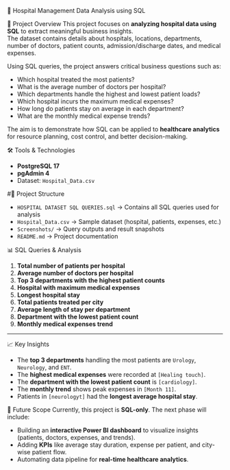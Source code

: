 🏥 Hospital Management Data Analysis using SQL

 📌 Project Overview
This project focuses on **analyzing hospital data using SQL** to extract meaningful business insights.  
The dataset contains details about hospitals, locations, departments, number of doctors, patient counts, admission/discharge dates, and medical expenses.  

Using SQL queries, the project answers critical business questions such as:  
- Which hospital treated the most patients?  
- What is the average number of doctors per hospital?  
- Which departments handle the highest and lowest patient loads?  
- Which hospital incurs the maximum medical expenses?  
- How long do patients stay on average in each department?  
- What are the monthly medical expense trends?  

The aim is to demonstrate how SQL can be applied to **healthcare analytics** for resource planning, cost control, and better decision-making.


🛠 Tools & Technologies
- **PostgreSQL 17**  
- **pgAdmin 4**  
- Dataset: `Hospital_Data.csv`  



#📂 Project Structure
- `HOSPITAL DATASET SQL QUERIES.sql` → Contains all SQL queries used for analysis  
- `Hospital_Data.csv` → Sample dataset (hospital, patients, expenses, etc.)  
- `Screenshots/` → Query outputs and result snapshots  
- `README.md` → Project documentation  



📊 SQL Queries & Analysis
1. **Total number of patients per hospital**  
2. **Average number of doctors per hospital**  
3. **Top 3 departments with the highest patient counts**  
4. **Hospital with maximum medical expenses**  
5. **Longest hospital stay**  
6. **Total patients treated per city**  
7. **Average length of stay per department**  
8. **Department with the lowest patient count**  
9. **Monthly medical expenses trend**  

---

 📈 Key Insights
- The **top 3 departments** handling the most patients are `Urology`, `Neurology`, and `ENT`.  
- The **highest medical expenses** were recorded at `[Healing touch]`.  
- The **department with the lowest patient count** is `[cardiology]`.  
- The **monthly trend** shows peak expenses in `[Month 11]`.  
- Patients in `[neurologyt]` had the **longest average hospital stay**.  




 🚀 Future Scope
Currently, this project is **SQL-only**. The next phase will include:  
- Building an **interactive Power BI dashboard** to visualize insights (patients, doctors, expenses, and trends).  
- Adding **KPIs** like average stay duration, expense per patient, and city-wise patient flow.  
- Automating data pipeline for **real-time healthcare analytics**.  




